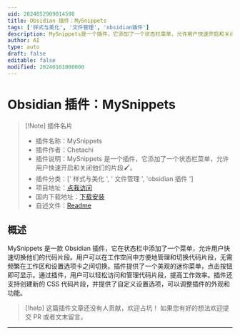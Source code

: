 ```yaml
---
uid: 2024052909014598
title: Obsidian 插件：MySnippets
tags: ['样式与美化', '文件管理', 'obsidian插件']
description: MySnippets是一个插件，它添加了一个状态栏菜单，允许用户快速开启和关闭他们的片段🖌。
author: AI
type: auto
draft: false
editable: false
modified: 20240101000000
---
```


# Obsidian 插件：MySnippets

> [!Note] 插件名片
> - 插件名称：MySnippets
> - 插件作者：Chetachi
> - 插件说明：MySnippets 是一个插件，它添加了一个状态栏菜单，允许用户快速开启和关闭他们的片段🖌。
> - 插件分类：[' 样式与美化 ', ' 文件管理 ', 'obsidian 插件 ']
> - 项目地址：[点我访问](https://github.com/chetachiezikeuzor/MySnippets-Plugin)
> - 国内下载地址：[下载安装](https://pkmer.cn/products/plugin/pluginMarket/?mysnippets-plugin)
> - 自述文件：[Readme](https://ghproxy.net/https://raw.githubusercontent.com/chetachiezikeuzor/MySnippets-Plugin/master/README.md)

## 概述

MySnippets 是一款 Obsidian 插件，它在状态栏中添加了一个菜单，允许用户快速切换他们的代码片段。用户可以在工作空间中方便地管理和切换代码片段，无需频繁在工作区和设置选项卡之间切换。插件提供了一个美观的迷你菜单，点击按钮即可显示。通过插件，用户可以轻松访问和管理代码片段，提高工作效率。插件还支持创建新的 CSS 代码片段，并提供了自定义设置选项，可以调整插件的外观和功能。

> [!help]
> 这篇插件文章还没有人贡献，欢迎占坑！
> 如果您有好的想法欢迎提交 PR 或者文末留言。

---



